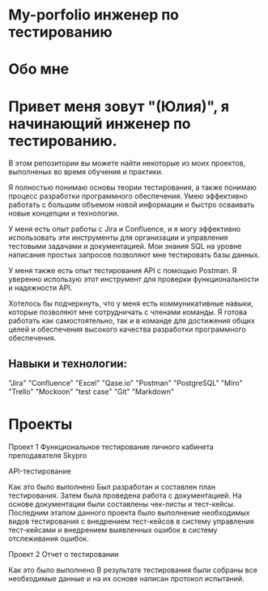 # My-porfolio инженер по тестированию

# Обо мне

# Привет меня зовут "(Юлия)", я начинающий инженер по тестированию. 
В этом репозитории вы можете найти некоторые из моих проектов, выполненых во время обучения и практики.

Я полностью понимаю основы теории тестирования, а также понимаю процесс разработки программного обеспечения. Умею эффективно работать с большим объемом новой информации и быстро осваивать новые концепции и технологии.

У меня есть опыт работы с Jira и Confluence, и я могу эффективно использовать эти инструменты для организации и управления тестовыми задачами и документацией. Мои знания SQL на уровне написания простых запросов позволяют мне тестировать базы данных.

У меня также есть опыт тестирования API с помощью Postman. Я уверенно использую этот инструмент для проверки функциональности и надежности API.

Хотелось бы подчеркнуть, что у меня есть коммуникативные навыки, которые позволяют мне сотрудничать с членами команды. Я готова работать как самостоятельно, так и в команде для достижения общих целей и обеспечения высокого качества разработки программного обеспечения.

## Навыки и технологии:
"Jira" "Confluence" "Excel" "Qase.io" "Postman" "PostgreSQL" "Miro" "Trello" "Mockoon" "test case" "Git" "Markdown"

# Проекты
Проект 1
Функциональное тестирование личного кабинета преподавателя Skypro

API-тестирование

Как это было выполнено
Был разработан и составлен план тестирования. Затем была проведена работа с документацией. На основе документации были составлены чек-листы и тест-кейсы. Последним этапом данного проекта было выполнение необходимых видов тестирования с внедрением тест-кейсов в систему управления тест-кейсами и внедрением выявленных ошибок в систему отслеживания ошибок.

Проект 2
Отчет о тестировании

Как это было выполнено
В результате тестирования были собраны все необходимые данные и на их основе написан протокол испытаний.

